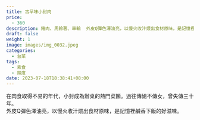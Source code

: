 ```yaml
---
title: 古早味小封肉
price:
  - 360
description: 豬肉、馬鈴薯、車輪  外皮Q彈色澤油亮，以慢火收汁煨出食材原味，是記憶裡鹹香下飯的好滋味。
draft: false
weight: 1
image: images/img_0032.jpeg
categories:
  - 台菜
tags:
  - 素食
  - 辣度
date: 2023-07-18T18:38:41+08:00
---
```

在肉食取得不易的年代，小封成為辦桌的熱門菜餚。過往傳媳不傳女，曾失傳三十年。\
外皮Q彈色澤油亮，以慢火收汁煨出食材原味，是記憶裡鹹香下飯的好滋味。